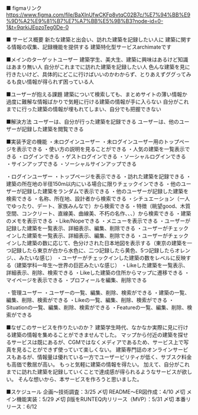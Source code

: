 ■ figmaリンク
https://www.figma.com/file/BaXInUfwCKFp8vtqC02B7c/%E7%94%BB%E9%9D%A2%E9%81%B7%E7%A7%BB%E5%9B%B3?node-id=0-1&t=9qrkiJEpzoTeg0De-0

■ サービス概要
新たな建築と出会い、訪れた建築を記録したい人に
建築に関する情報の収集、記録機能を提供する
建築特化型サービスarchimateです

■メインのターゲットユーザー
建築学生、美大生、建築に興味はあるけど知識はあまり無い人
自分がこれまでに訪れた建築を記録したい人
色んな建築を見に行きたいけど、具体的にどこに行けばいいのかわからず、とりあえずググってみるも良い情報が得られず困っている人

■ユーザーが抱える課題
建築について検索しても、まとめサイトの薄い情報か過度に難解な情報ばかりで気軽に行ける建築の情報が手に入らない
自分がこれまでに行った建築の情報が埋もれてしまい、自分でも把握できない

■解決方法
ユーザーは、自分が行った建築を記録できる
ユーザーは、他のユーザーが記録した建築を閲覧できる

■実装予定の機能
・未ログインユーザー
	・未ログインユーザー用のトップページを表示できる
		・使い方の説明を見ることができる
		・人気の建築を一覧表示できる
	・ログインできる
		・ゲストログインできる
		・ソーシャルログインできる
	・サインアップできる
		・ソーシャルサインアップできる

・ログインユーザー
	・トップページを表示できる
		・訪れた建築を記録できる
       ・建築の所在地の半径150m以内にいる場合に限りチェックインできる
		・他のユーザーが記録した建築をランダムで表示できる
		・他のユーザーが記録した建築を検索できる
			・名称、所在地、設計者から検索できる
			・シチュエーション（一人でゆったり、デート、家族みんなで）から検索できる
			・特徴（眺望good、木質空間、コンクリート、直線美、曲線美、不朽の名作、、、）から検索できる
		・建築のメモを表示できる
		・Like/Nopeできる
	・メニューを表示できる
		・ユーザーが記録した建築を一覧表示、詳細表示、編集、削除できる
    ・ユーザーがチェックインした建築を一覧表示、詳細表示、編集、削除できる
		・ユーザーがチェックインした建築の数に応じて、色分けされた日本地図を表示する（東京の建築を一つ記録したら東京が白から水色に、二つ記録したら黄色、5つ記録したらオレンジ、、みたいな感じ）
		・ユーザーがチェックインした建築の数をレベルに反映する（建築学科一年生〜世界の巨匠みたいな感じ）
		・Likeした建築を一覧表示、詳細表示、削除、検索できる
		・Likeした建築の住所からマップに遷移できる	
		・マイページを表示できる
			・プロフィールを編集、削除できる

・管理ユーザー
	・ユーザーの一覧、編集、削除、検索ができる
	・建築の一覧、編集、削除、検索ができる
	・Likeの一覧、編集、削除、検索ができる
	・Situationの一覧、編集、削除、検索ができる
	・Featureの一覧、編集、削除、検索ができる

■なぜこのサービスを作りたいのか？
建築学生時代、なかなか実際に見に行ける建築の情報を集めることができませんでした。
マップから付近の建築を探せるサービスは既にあるが、CGMではなくメディアであるため、サービス上で写真を見ることができず使っていて楽しくない。
建築専門誌のオンラインサービスもあるが、情報量は優れている一方でユーザービリティが低く、サブスク料金も高価で敷居が高い。
もっと気軽に建築の情報を得たい。
加えて、自分がこれまでに訪れた建築を記録していくことで達成感が得られるようなサービスが欲しい。
そんな想いから、本サービスを作ろうと思いました。

■スケジュール
企画〜技術調査：3/25 〆切
README〜ER図作成：4/10 〆切
メイン機能実装：5/29 〆切
β版をRUNTEQ内リリース（MVP）：5/31 〆切
本番リリース：6/12